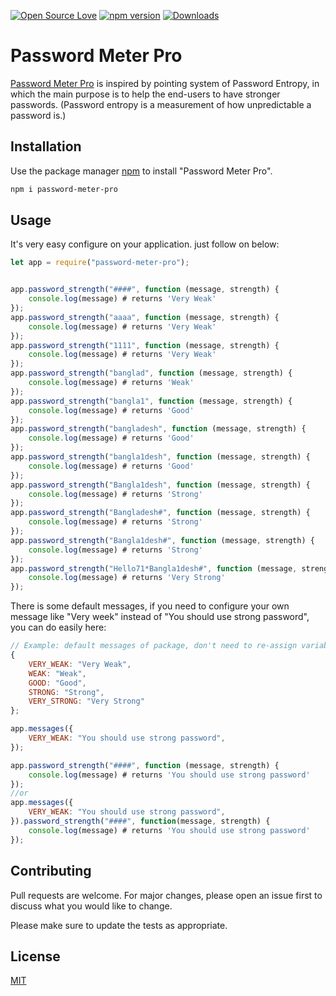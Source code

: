 [![Open Source Love](https://badges.frapsoft.com/os/mit/mit.svg?v=102)](https://github.com/raselportfollio/password-meter-pro/blob/master/LICENSE)
[![npm version](https://badge.fury.io/js/password-meter-pro.svg)](https://badge.fury.io/js/password-meter-pro)
[![Downloads](https://img.shields.io/npm/dm/password-meter-pro.svg)](https://www.npmjs.com/package/password-meter-pro)

# Password Meter Pro

[Password Meter Pro](https://www.npmjs.com/package/password-meter-pro) is inspired by pointing system of Password Entropy, in which the main purpose is to help the end-users to have stronger passwords. (Password entropy is a measurement of how unpredictable a password is.)

## Installation

Use the package manager [npm](https://www.npmjs.com/package/password-meter-pro) to install "Password Meter Pro".

```bash
npm i password-meter-pro

```

## Usage

It's very easy configure on your application. just follow on below: 

```javascript
let app = require("password-meter-pro");


app.password_strength("####", function (message, strength) {
    console.log(message) # returns 'Very Weak'
});
app.password_strength("aaaa", function (message, strength) {
    console.log(message) # returns 'Very Weak'
});
app.password_strength("1111", function (message, strength) {
    console.log(message) # returns 'Very Weak'
});
app.password_strength("banglad", function (message, strength) {
    console.log(message) # returns 'Weak'
});
app.password_strength("bangla1", function (message, strength) {
    console.log(message) # returns 'Good'
});
app.password_strength("bangladesh", function (message, strength) {
    console.log(message) # returns 'Good'
});
app.password_strength("bangla1desh", function (message, strength) {
    console.log(message) # returns 'Good'
});
app.password_strength("Bangla1desh", function (message, strength) {
    console.log(message) # returns 'Strong'
});
app.password_strength("Bangladesh#", function (message, strength) {
    console.log(message) # returns 'Strong'
});
app.password_strength("Bangla1desh#", function (message, strength) {
    console.log(message) # returns 'Strong'
});
app.password_strength("Hello71*Bangla1desh#", function (message, strength) {
    console.log(message) # returns 'Very Strong'
});
```
There is some default messages, if you need to configure your own message like "Very week" instead of "You should use strong password", you can do easily here:

```javascript
// Example: default messages of package, don't need to re-assign variable again
{
    VERY_WEAK: "Very Weak",
    WEAK: "Weak",
    GOOD: "Good",
    STRONG: "Strong",
    VERY_STRONG: "Very Strong"
};

app.messages({
    VERY_WEAK: "You should use strong password",
});

app.password_strength("####", function (message, strength) {
    console.log(message) # returns 'You should use strong password'
});
//or
app.messages({
    VERY_WEAK: "You should use strong password",
}).password_strength("####", function(message, strength) {
    console.log(message) # returns 'You should use strong password'
});

```

## Contributing
Pull requests are welcome. For major changes, please open an issue first to discuss what you would like to change.

Please make sure to update the tests as appropriate.

## License
[MIT](https://github.com/raselportfollio/password-meter-pro/blob/master/LICENSE)
